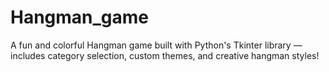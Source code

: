# Hangman_game
A fun and colorful Hangman game built with Python's Tkinter library — includes category selection, custom themes, and creative hangman styles!
